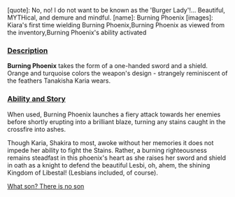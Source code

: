 [chapter]: undefined
[quote]:   No, no! I do not want to be known as the 'Burger Lady'!... Beautiful, MYTHical, and demure and mindful.
[name]:    Burning Phoenix
[images]:  Kiara's first time wielding Burning Phoenix,Burning Phoenix as viewed from the inventory,Burning Phoenix's ability activated

### <u>Description</u>
**Burning Phoenix** takes the form of a one-handed sword and a shield. Orange and turquoise colors the weapon's design - strangely reminiscent of the feathers Tanakisha Karia wears.


### <u>Ability and Story</u>
When used, Burning Phoenix launches a fiery attack towards her enemies before shortly erupting into a brilliant blaze, turning any stains caught in the crossfire into ashes. 

Though Karia, Shakira to most, awoke without her memories it does not impede her ability to fight the Stains. Rather, a burning righteousness remains steadfast in this phoenix's heart as she raises her sword and shield in oath as a knight to defend the beautiful Lesbi, oh, ahem, the shining Kingdom of Libestal! (Lesbians included, of course).

[What son? There is no son](#embed:https://youtu.be/3cr3DLpyB60?t=13486) 
